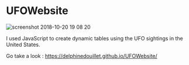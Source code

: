 # UFOWebsite

![screenshot 2018-10-20 19 08 20](https://user-images.githubusercontent.com/38790598/47261736-8cad7f00-d49b-11e8-8198-38b27e163ae5.png)

I used JavaScript to create dynamic tables using the UFO sightings in the United States.

Go take a look : https://delphinedouillet.github.io/UFOWebsite/
